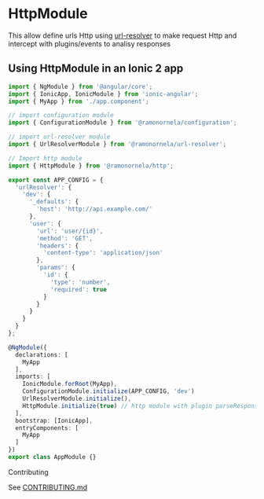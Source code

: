 # HttpModule

This allow define urls Http using [url-resolver](https://github.com/ramonornela/url-resolver) to make request Http and intercept with plugins/events to analisy responses

## Using HttpModule in an Ionic 2 app

```typescript
import { NgModule } from '@angular/core';
import { IonicApp, IonicModule } from 'ionic-angular';
import { MyApp } from './app.component';

// import configuration module
import { ConfigurationModule } from '@ramonornela/configuration';

// import url-resolver module
import { UrlResolverModule } from '@ramonornela/url-resolver';

// Import http module
import { HttpModule } from '@ramonornela/http';

export const APP_CONFIG = {
  'urlResolver': {
    'dev': {
      '_defaults': {
        'host': 'http://api.example.com/'
      },
      'user': {
        'url': 'user/{id}',
        'method': 'GET',
        'headers': {
          'content-type': 'application/json'
        },
        'params': {
          'id': {
            'type': 'number',
            'required': true
          }
        }
      }
    }
  }
};

@NgModule({
  declarations: [
    MyApp
  ],
  imports: [
    IonicModule.forRoot(MyApp),
    ConfigurationModule.initialize(APP_CONFIG, 'dev')
    UrlResolverModule.initialize(),
    HttpModule.initialize(true) // http module with plugin parseResponse
  ],
  bootstrap: [IonicApp],
  entryComponents: [
    MyApp
  ]
})
export class AppModule {}
```

Contributing

See [CONTRIBUTING.md](https://github.com/ramonornela/http/blob/master/.github/CONTRIBUTING.md)

